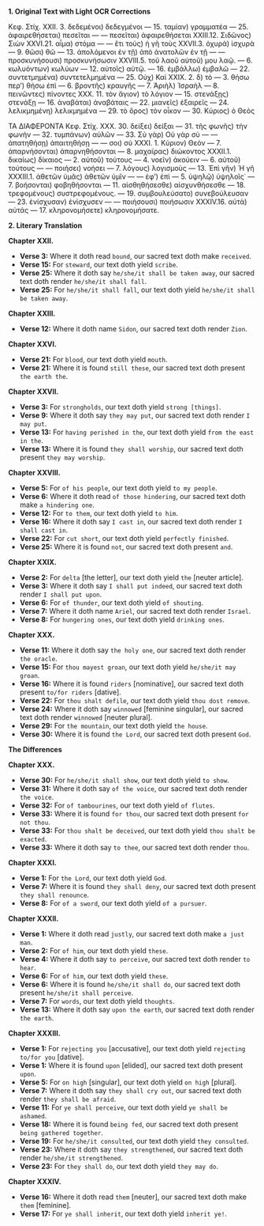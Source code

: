 **1. Original Text with Light OCR Corrections**

Κεφ. Στίχ.
ΧΧII. 3. δεδεμένοι) δεδεγμένοι
— 15. ταμίαν) γραμματέα
— 25. ἀφαιρεθήσεται) πεσεῖται
— — πεσεῖται) ἀφαιρεθήσεται
ΧΧIII.12. Σιδῶνος) Σιὼν
ΧΧVI.21. αἷμα) στόμα
— — ἔτι τούς) ἡ γῆ τοὺς
XXVII.3. ὀχυρά) ἰσχυρὰ
— 9. θῶσι) θῶ
— 13. ἀπολόμενοι ἐν τῇ) ἀπὸ ἀνατολῶν ἐν τῇ
— — προσκυνήσουσι) προσκυνήσωσιν
ΧΧVIII.5. τοῦ λαοῦ αὐτοῦ) μου λαῷ.
— 6. κωλυόντων) κωλύων
— 12. αὐτοῖς) αὐτῷ.
— 16. ἐμβάλλω) ἐμβαλῶ
— 22. συντετμημένα) συντετελμημένα
— 25. Οὐχ) Καὶ
XXIX. 2. δ) τὸ
— 3. θήσω περ’) θήσω ἐπὶ
— 6. βροντῆς) κραυγῆς
— 7. Ἀριὴλ) Ἰσραὴλ
— 8. πεινῶντες) πίνοντες
XXX. 11. τὸν ἅγιον) τὸ λόγιον
— 15. στενάξῃς) στενάξῃ
— 16. ἀναβάται) ἀναβάταις
— 22. μιανεῖς) ἐξαιρεῖς
— 24. λελικμημένη) λελικμημένα
— 29. τὸ ὄρος) τὸν οἶκον
— 30. Κύριος) ὁ Θεὸς

ΤΑ ΔΙΑΦΕΡΟΝΤΑ
Κεφ. Στίχ.
ΧΧΧ. 30. δείξει) δείξαι
— 31. τῆς φωνῆς) τὴν φωνὴν
— 32. τυμπάνων) αὐλῶν
— 33. Σὺ γὰρ) Οὐ γὰρ σὺ
— — ἀπατηθήσῃ) ἀπαιτηθήσῃ
— — σοι) σὺ
ΧΧΧΙ. 1. Κύριον) Θεὸν
— 7. ἀπαρνήσονται) ἀπαρνηθήσονται
— 8. μαχαίρας) διώκοντος
ΧΧΧΙΙ.1. δικαίως) δίκαιος
— 2. αὐτοῦ) τούτους
— 4. νοεῖν) ἀκούειν
— 6. αὐτοῦ) τούτους
— — ποιήσει) νοήσει
— 7. λόγους) λογισμοὺς
— 13. Ἐπὶ γῆν) Ἡ γῆ
ΧΧΧΙΙΙ.1. ἀθετῶν ὑμᾶς) ἀθετῶν ὑμῖν
— — ἐφ’) ἐπὶ
— 5. ὑψηλῷ) ὑψηλοῖς˙
— 7. βοήσονται) φοβηθήσονται
— 11. αἰσθηθήσεσθε) αἰσχυνθήσεσθε
— 18. τρεφομένους) συστρεφομένους.
— 19. συμβουλεύσατο) συνεβούλευσαν
— 23. ἐνίσχυσαν) ἐνίσχυσεν
— — ποιήσουσι) ποιήσωσιν
ΧΧΧΙV.16. αὐτὰ) αὐτάς
— 17. κληρονομήσετε) κληρονομήσατε.

**2. Literary Translation**

**Chapter XXII.**
*   **Verse 3:** Where it doth read `bound`, our sacred text doth make `received`.
*   **Verse 15:** For `steward`, our text doth yield `scribe`.
*   **Verse 25:** Where it doth say `he/she/it shall be taken away`, our sacred text doth render `he/she/it shall fall`.
*   **Verse 25:** For `he/she/it shall fall`, our text doth yield `he/she/it shall be taken away`.

**Chapter XXIII.**
*   **Verse 12:** Where it doth name `Sidon`, our sacred text doth render `Zion`.

**Chapter XXVI.**
*   **Verse 21:** For `blood`, our text doth yield `mouth`.
*   **Verse 21:** Where it is found `still these`, our sacred text doth present `the earth the`.

**Chapter XXVII.**
*   **Verse 3:** For `strongholds`, our text doth yield `strong [things]`.
*   **Verse 9:** Where it doth say `they may put`, our sacred text doth render `I may put`.
*   **Verse 13:** For `having perished in the`, our text doth yield `from the east in the`.
*   **Verse 13:** Where it is found `they shall worship`, our sacred text doth present `they may worship`.

**Chapter XXVIII.**
*   **Verse 5:** For `of his people`, our text doth yield `to my people`.
*   **Verse 6:** Where it doth read `of those hindering`, our sacred text doth make `a hindering one`.
*   **Verse 12:** For `to them`, our text doth yield `to him`.
*   **Verse 16:** Where it doth say `I cast in`, our sacred text doth render `I shall cast in`.
*   **Verse 22:** For `cut short`, our text doth yield `perfectly finished`.
*   **Verse 25:** Where it is found `not`, our sacred text doth present `and`.

**Chapter XXIX.**
*   **Verse 2:** For `delta` [the letter], our text doth yield `the` [neuter article].
*   **Verse 3:** Where it doth say `I shall put indeed`, our sacred text doth render `I shall put upon`.
*   **Verse 6:** For `of thunder`, our text doth yield `of shouting`.
*   **Verse 7:** Where it doth name `Ariel`, our sacred text doth render `Israel`.
*   **Verse 8:** For `hungering ones`, our text doth yield `drinking ones`.

**Chapter XXX.**
*   **Verse 11:** Where it doth say `the holy one`, our sacred text doth render `the oracle`.
*   **Verse 15:** For `thou mayest groan`, our text doth yield `he/she/it may groan`.
*   **Verse 16:** Where it is found `riders` [nominative], our sacred text doth present `to/for riders` [dative].
*   **Verse 22:** For `thou shalt defile`, our text doth yield `thou dost remove`.
*   **Verse 24:** Where it doth say `winnowed` [feminine singular], our sacred text doth render `winnowed` [neuter plural].
*   **Verse 29:** For `the mountain`, our text doth yield `the house`.
*   **Verse 30:** Where it is found `the Lord`, our sacred text doth present `God`.

**The Differences**

**Chapter XXX.**
*   **Verse 30:** For `he/she/it shall show`, our text doth yield `to show`.
*   **Verse 31:** Where it doth say `of the voice`, our sacred text doth render `the voice`.
*   **Verse 32:** For `of tambourines`, our text doth yield `of flutes`.
*   **Verse 33:** Where it is found `for thou`, our sacred text doth present `for not thou`.
*   **Verse 33:** For `thou shalt be deceived`, our text doth yield `thou shalt be exacted`.
*   **Verse 33:** Where it doth say `to thee`, our sacred text doth render `thou`.

**Chapter XXXI.**
*   **Verse 1:** For `the Lord`, our text doth yield `God`.
*   **Verse 7:** Where it is found `they shall deny`, our sacred text doth present `they shall renounce`.
*   **Verse 8:** For `of a sword`, our text doth yield `of a pursuer`.

**Chapter XXXII.**
*   **Verse 1:** Where it doth read `justly`, our sacred text doth make `a just man`.
*   **Verse 2:** For `of him`, our text doth yield `these`.
*   **Verse 4:** Where it doth say `to perceive`, our sacred text doth render `to hear`.
*   **Verse 6:** For `of him`, our text doth yield `these`.
*   **Verse 6:** Where it is found `he/she/it shall do`, our sacred text doth present `he/she/it shall perceive`.
*   **Verse 7:** For `words`, our text doth yield `thoughts`.
*   **Verse 13:** Where it doth say `upon the earth`, our sacred text doth render `the earth`.

**Chapter XXXIII.**
*   **Verse 1:** For `rejecting you` [accusative], our text doth yield `rejecting to/for you` [dative].
*   **Verse 1:** Where it is found `upon` [elided], our sacred text doth present `upon`.
*   **Verse 5:** For `on high` [singular], our text doth yield `on high` [plural].
*   **Verse 7:** Where it doth say `they shall cry out`, our sacred text doth render `they shall be afraid`.
*   **Verse 11:** For `ye shall perceive`, our text doth yield `ye shall be ashamed`.
*   **Verse 18:** Where it is found `being fed`, our sacred text doth present `being gathered together`.
*   **Verse 19:** For `he/she/it consulted`, our text doth yield `they consulted`.
*   **Verse 23:** Where it doth say `they strengthened`, our sacred text doth render `he/she/it strengthened`.
*   **Verse 23:** For `they shall do`, our text doth yield `they may do`.

**Chapter XXXIV.**
*   **Verse 16:** Where it doth read `them` [neuter], our sacred text doth make `them` [feminine].
*   **Verse 17:** For `ye shall inherit`, our text doth yield `inherit ye!`.